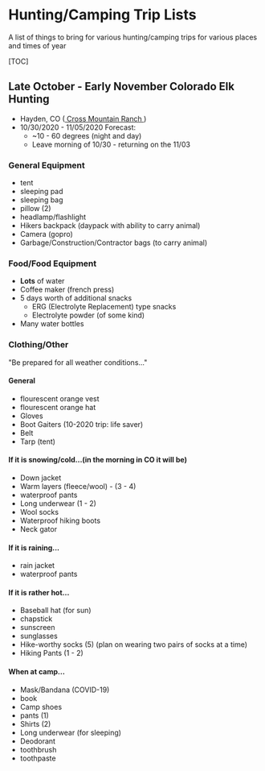 # Hunting/Camping Trip Lists

A list of things to bring for various hunting/camping trips for various places
and times of year

[TOC]

## Late October - Early November Colorado Elk Hunting

* Hayden, CO ([ Cross Mountain Ranch ](http://crossmountainranch.com/elk_hunting_northwest_colorado.htm))
* 10/30/2020 - 11/05/2020 Forecast:
	* ~10 - 60 degrees (night and day)
	* Leave morning of 10/30 - returning on the 11/03

### General Equipment 
* tent
* sleeping pad
* sleeping bag
* pillow (2)
* headlamp/flashlight
* Hikers backpack (daypack with ability to carry animal)
* Camera (gopro)
* Garbage/Construction/Contractor bags (to carry animal)


### Food/Food Equipment
* **Lots** of water
* Coffee maker (french press)
* 5 days worth of additional snacks
	* ERG (Electrolyte Replacement) type snacks
	* Electrolyte powder (of some kind)
* Many water bottles

### Clothing/Other

"Be prepared for all weather conditions..."

#### General

* flourescent orange vest
* flourescent orange hat
* Gloves
* Boot Gaiters (10-2020 trip: life saver)
* Belt
* Tarp (tent)

#### If it is snowing/cold...(in the morning in CO it will be)
* Down jacket
* Warm layers (fleece/wool) - (3 - 4)
* waterproof pants
* Long underwear (1 - 2)
* Wool socks
* Waterproof hiking boots
* Neck gator

#### If it is raining...
* rain jacket
* waterproof pants

#### If it is rather hot...
* Baseball hat (for sun)
* chapstick
* sunscreen
* sunglasses
* Hike-worthy socks (5) (plan on wearing two pairs of socks at a time)
* Hiking Pants (1 - 2)

#### When at camp...

* Mask/Bandana (COVID-19)
* book
* Camp shoes
* pants (1)
* Shirts (2)
* Long underwear (for sleeping)
* Deodorant
* toothbrush
* toothpaste
